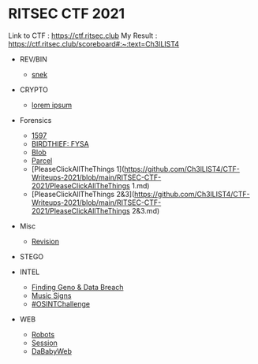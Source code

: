 # RITSEC CTF 2021

Link to CTF : https://ctf.ritsec.club
My Result : https://ctf.ritsec.club/scoreboard#:~:text=Ch3lLIST4

- REV/BIN

  - [snek](https://github.com/Ch3lLIST4/CTF-Writeups-2021/blob/main/RITSEC-CTF-2021/snek.md)
- CRYPTO

  - [lorem ipsum](https://github.com/Ch3lLIST4/CTF-Writeups-2021/blob/main/RITSEC-CTF-2021/lorem%20ipsum.md)
- Forensics

  - [1597](https://github.com/Ch3lLIST4/CTF-Writeups-2021/blob/main/RITSEC-CTF-2021/1597.md)
  - [BIRDTHIEF: FYSA](https://github.com/Ch3lLIST4/CTF-Writeups-2021/blob/main/RITSEC-CTF-2021/BIRDTHIEF%20FYSA.md)
  - [Blob](https://github.com/Ch3lLIST4/CTF-Writeups-2021/blob/main/RITSEC-CTF-2021/Blob.md)
  - [Parcel](https://github.com/Ch3lLIST4/CTF-Writeups-2021/blob/main/RITSEC-CTF-2021/Parcel.md)
  - [PleaseClickAllTheThings 1](https://github.com/Ch3lLIST4/CTF-Writeups-2021/blob/main/RITSEC-CTF-2021/PleaseClickAllTheThings 1.md)
  - [PleaseClickAllTheThings 2&3](https://github.com/Ch3lLIST4/CTF-Writeups-2021/blob/main/RITSEC-CTF-2021/PleaseClickAllTheThings 2&3.md)
- Misc

  - [Revision](https://github.com/Ch3lLIST4/CTF-Writeups-2021/blob/main/RITSEC-CTF-2021/Revision.md)
- STEGO


- INTEL

  - [Finding Geno & Data Breach](https://github.com/Ch3lLIST4/CTF-Writeups-2021/blob/main/RITSEC-CTF-2021/Finding%20Geno%26Data%20Breach.md)
  - [Music Signs](https://github.com/Ch3lLIST4/CTF-Writeups-2021/blob/main/RITSEC-CTF-2021/Music%20Signs.md)
  - [#OSINTChallenge](https://github.com/Ch3lLIST4/CTF-Writeups-2021/blob/main/RITSEC-CTF-2021/%23OSINTChallenge.md)
- WEB

  - [Robots](https://github.com/Ch3lLIST4/CTF-Writeups-2021/blob/main/RITSEC-CTF-2021/Robots.md)
  - [Session](https://github.com/Ch3lLIST4/CTF-Writeups-2021/blob/main/RITSEC-CTF-2021/Session.md)
  - [DaBabyWeb](https://github.com/Ch3lLIST4/CTF-Writeups-2021/blob/main/RITSEC-CTF-2021/DababyWeb.md)
